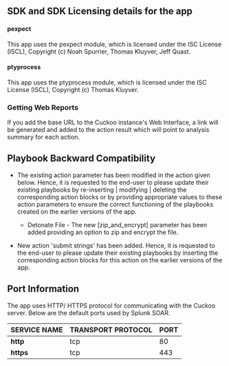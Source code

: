 [comment]: # " File: README.md"
[comment]: # "  Copyright (c) 2014-2022 Splunk Inc."
[comment]: # ""
[comment]: # "  Licensed under Apache 2.0 (https://www.apache.org/licenses/LICENSE-2.0.txt)"
[comment]: # ""
## SDK and SDK Licensing details for the app

#### pexpect

This app uses the pexpect module, which is licensed under the ISC License (ISCL), Copyright (c) Noah
Spurrier, Thomas Kluyver, Jeff Quast.

#### ptyprocess

This app uses the ptyprocess module, which is licensed under the ISC License (ISCL), Copyright (c)
Thomas Kluyver.

### Getting Web Reports

If you add the base URL to the Cuckoo instance's Web Interface, a link will be generated and added
to the action result which will point to analysis summary for each action.

## Playbook Backward Compatibility

-   The existing action parameter has been modified in the action given below. Hence, it is
    requested to the end-user to please update their existing playbooks by re-inserting | modifying
    | deleting the corresponding action blocks or by providing appropriate values to these action
    parameters to ensure the correct functioning of the playbooks created on the earlier versions of
    the app.

      

    -   Detonate File - The new \[zip_and_encrypt\] parameter has been added providing an option to
        zip and encrypt the file.

-   New action 'submit strings' has been added. Hence, it is requested to the end-user to please
    update their existing playbooks by inserting the corresponding action blocks for this action on
    the earlier versions of the app.

## Port Information

The app uses HTTP/ HTTPS protocol for communicating with the Cuckoo server. Below are the default
ports used by Splunk SOAR.

| SERVICE NAME | TRANSPORT PROTOCOL | PORT |
|--------------|--------------------|------|
| **http**     | tcp                | 80   |
| **https**    | tcp                | 443  |
